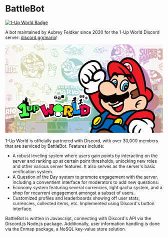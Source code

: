 # BattleBot
[![1-Up World Badge](https://img.shields.io/discord/355119082808541184?label=1-Up%20World&style=plastic)](https://discord.gg/mario)

A bot maintained by Aubrey Feldker since 2020 for the 1-Up World Discord server: [discord.gg/mario](https://discord.gg/mario)!

![1-Up World Image](/images/1upw_GENERIC_banner.png)

1-Up World is officially partnered with Discord, with over 30,000 members that are serviced by BattleBot. Features include:

- A robust leveling system where users gain points by interacting on the server and ranking up at certain point thresholds, unlocking new roles and other various server features. It also serves as the server's basic verification system.
- A Question of the Day system to promote engagement with the server, including a conventient interface for moderators to add new questions.
- Economy system featuring several currencies, light gacha system, and a shop for recurrent engagement amongst a subset of users.
- Customized profiles and leaderboards showing off user stats, currencies, collected items, etc. Implemented using Discord's button interface.

BattleBot is written in Javascript, connecting with Discord's API via the Discord.js Node.js package. Additionally, user information handling is done via the Enmap package, a NoSQL key-value store solution.